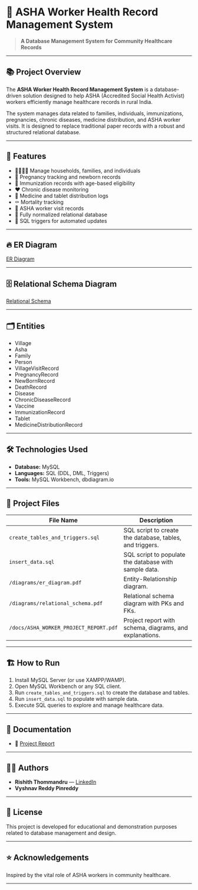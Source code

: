 # 🏥 ASHA Worker Health Record Management System

> **A Database Management System for Community Healthcare Records**

---

## 📚 Project Overview

The **ASHA Worker Health Record Management System** is a database-driven solution designed to help ASHA (Accredited Social Health Activist) workers efficiently manage healthcare records in rural India.

The system manages data related to families, individuals, immunizations, pregnancies, chronic diseases, medicine distribution, and ASHA worker visits. It is designed to replace traditional paper records with a robust and structured relational database.

---

## 🚀 Features

- 👨‍👩‍👧‍👦 Manage households, families, and individuals
- 🤰 Pregnancy tracking and newborn records
- 💉 Immunization records with age-based eligibility
- ❤️ Chronic disease monitoring
- 💊 Medicine and tablet distribution logs
- ⚰️ Mortality tracking
- 📝 ASHA worker visit records
- 🔗 Fully normalized relational database
- 🔄 SQL triggers for automated updates

---

## 🔥 ER Diagram

[ER Diagram](./diagrams/er_diagram.pdf)

---

## 🗄️ Relational Schema Diagram

[Relational Schema](./diagrams/relational_schema.pdf)

---

## 🗂️ Entities

- Village
- Asha
- Family
- Person
- VillageVisitRecord
- PregnancyRecord
- NewBornRecord
- DeathRecord
- Disease
- ChronicDiseaseRecord
- Vaccine
- ImmunizationRecord
- Tablet
- MedicineDistributionRecord

---

## 🛠️ Technologies Used

- **Database:** MySQL
- **Languages:** SQL (DDL, DML, Triggers)
- **Tools:** MySQL Workbench, dbdiagram.io

---

## 📂 Project Files

| File Name                        | Description                                          |
|----------------------------------|------------------------------------------------------|
| `create_tables_and_triggers.sql` | SQL script to create the database, tables, and triggers. |
| `insert_data.sql`                | SQL script to populate the database with sample data.|
| `/diagrams/er_diagram.pdf`       | Entity-Relationship diagram.                         |
| `/diagrams/relational_schema.pdf`| Relational schema diagram with PKs and FKs.          |
| `/docs/ASHA_WORKER_PROJECT_REPORT.pdf`   | Project report with schema, diagrams, and explanations.|

---

## 🏗️ How to Run

1. Install MySQL Server (or use XAMPP/WAMP).
2. Open MySQL Workbench or any SQL client.
3. Run `create_tables_and_triggers.sql` to create the database and tables.
4. Run `insert_data.sql` to populate with sample data.
5. Execute SQL queries to explore and manage healthcare data.

---

## 📄 Documentation

- 📑 [Project Report](./docs/ASHA_WORKER_PROJECT_REPORT.pdf)

---

## 👨‍💻 Authors

- **Rishith Thommandru** — [LinkedIn](https://www.linkedin.com/in/rishith-thommandru)
- **Vyshnav Reddy Pinreddy**

---

## 📜 License

This project is developed for educational and demonstration purposes related to database management and design.

---

## ⭐ Acknowledgements

Inspired by the vital role of ASHA workers in community healthcare.

---
